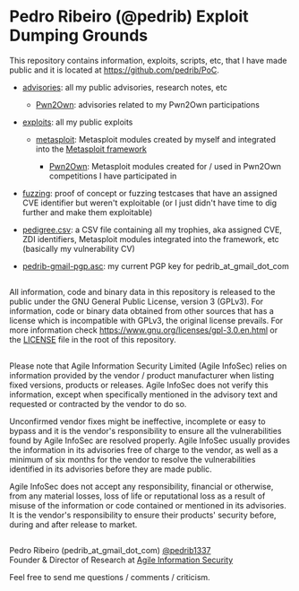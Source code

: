 Pedro Ribeiro (@pedrib) Exploit Dumping Grounds
===
  
This repository contains information, exploits, scripts, etc, that I have made public and it is located at https://github.com/pedrib/PoC.

* [advisories](./advisories): all my public advisories, research notes, etc
  * [Pwn2Own](./advisories/Pwn2Own): advisories related to my Pwn2Own participations
  
* [exploits](./exploits): all my public exploits

  * [metasploit](./exploits/metasploit): Metasploit modules created by myself and integrated into the [Metasploit framework](https://github.com/rapid7/metasploit-framework)
  
    * [Pwn2Own](./exploits/metasploit/pwn2own): Metasploit modules created for / used in Pwn2Own competitions I have participated in
    
* [fuzzing](./fuzzing): proof of concept or fuzzing testcases that have an assigned CVE identifier but weren't exploitable (or I just didn't have time to dig further and make them exploitable)

* [pedigree.csv](./pedigree.csv): a CSV file containing all my trophies, aka assigned CVE, ZDI identifiers, Metasploit modules integrated into the framework, etc (basically my vulnerability CV) 

* [pedrib-gmail-pgp.asc](./pedrib-gmail-pgp.asc): my current PGP key for pedrib_at_gmail_dot_com
  
##
All information, code and binary data in this repository is released to the public under the GNU General Public License, version 3 (GPLv3).
For information, code or binary data obtained from other sources that has a license which is incompatible with GPLv3, the original license prevails. 
For more information check https://www.gnu.org/licenses/gpl-3.0.en.html or the [LICENSE](./LICENSE) file in the root of this repository.  
##
Please note that Agile Information Security Limited (Agile InfoSec) relies on information provided by the vendor / product manufacturer when listing fixed versions, products or releases. Agile InfoSec does not verify this information, except when specifically mentioned in the advisory text and requested or contracted by the vendor to do so.   

Unconfirmed vendor fixes might be ineffective, incomplete or easy to bypass and it is the vendor's responsibility to ensure all the vulnerabilities found by Agile InfoSec are resolved properly. Agile InfoSec usually provides the information in its advisories free of charge to the vendor, as well as a minimum of six months for the vendor to resolve the vulnerabilities identified in its advisories before they are made public.

Agile InfoSec does not accept any responsibility, financial or otherwise, from any material losses, loss of life or reputational loss as a result of misuse of the information or code contained or mentioned in its advisories. It is the vendor's responsibility to ensure their products' security before, during and after release to market.
##
Pedro Ribeiro (pedrib_at_gmail_dot_com) [@pedrib1337](https://twitter.com/pedrib1337)  
Founder & Director of Research at [Agile Information Security](https://agileinfosec.co.uk/)
  
Feel free to send me questions / comments / criticism.
